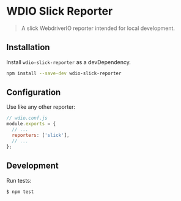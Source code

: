 WDIO Slick Reporter
==================

> A slick WebdriverIO reporter intended for local development.

## Installation

Install `wdio-slick-reporter` as a devDependency.

```bash
npm install --save-dev wdio-slick-reporter
```

## Configuration

Use like any other reporter:

```js
// wdio.conf.js
module.exports = {
  // ...
  reporters: ['slick'],
  // ...
};
```

## Development

Run tests:

```bash
$ npm test
```

